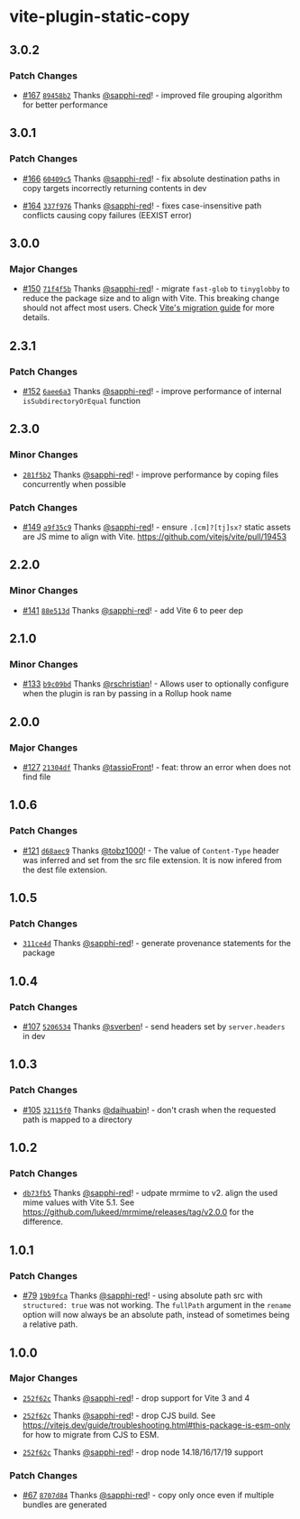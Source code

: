# vite-plugin-static-copy

## 3.0.2

### Patch Changes

- [#167](https://github.com/sapphi-red/vite-plugin-static-copy/pull/167) [`89458b2`](https://github.com/sapphi-red/vite-plugin-static-copy/commit/89458b2134a5aae93ce0322f3b2c0b7af4bc1be9) Thanks [@sapphi-red](https://github.com/sapphi-red)! - improved file grouping algorithm for better performance

## 3.0.1

### Patch Changes

- [#166](https://github.com/sapphi-red/vite-plugin-static-copy/pull/166) [`60409c5`](https://github.com/sapphi-red/vite-plugin-static-copy/commit/60409c55237399f5d37a417eaa124e8dfc1dfec7) Thanks [@sapphi-red](https://github.com/sapphi-red)! - fix absolute destination paths in copy targets incorrectly returning contents in dev

- [#164](https://github.com/sapphi-red/vite-plugin-static-copy/pull/164) [`337f976`](https://github.com/sapphi-red/vite-plugin-static-copy/commit/337f976af1eb089cb0296c661dccceb717b3383f) Thanks [@sapphi-red](https://github.com/sapphi-red)! - fixes case-insensitive path conflicts causing copy failures (EEXIST error)

## 3.0.0

### Major Changes

- [#150](https://github.com/sapphi-red/vite-plugin-static-copy/pull/150) [`71f4f5b`](https://github.com/sapphi-red/vite-plugin-static-copy/commit/71f4f5b5318e1a1c937e141c848f2ef1b0e79e5b) Thanks [@sapphi-red](https://github.com/sapphi-red)! - migrate `fast-glob` to `tinyglobby` to reduce the package size and to align with Vite. This breaking change should not affect most users. Check [Vite's migration guide](<https://v6.vite.dev/guide/migration.html#migration-from-v4:~:text=Range%20braces%20(%7B01..03%7D%20%E2%87%92%20%5B%2701%27%2C%20%2702%27%2C%20%2703%27%5D)%20and%20incremental%20braces%20(%7B2..8..2%7D%20%E2%87%92%20%5B%272%27%2C%20%274%27%2C%20%276%27%2C%20%278%27%5D)%20are%20no%20longer%20supported%20in%20globs.>) for more details.

## 2.3.1

### Patch Changes

- [#152](https://github.com/sapphi-red/vite-plugin-static-copy/pull/152) [`6aee6a3`](https://github.com/sapphi-red/vite-plugin-static-copy/commit/6aee6a3d8caf6d08bedeb4c97fb7580fd904b895) Thanks [@sapphi-red](https://github.com/sapphi-red)! - improve performance of internal `isSubdirectoryOrEqual` function

## 2.3.0

### Minor Changes

- [`281f5b2`](https://github.com/sapphi-red/vite-plugin-static-copy/commit/281f5b22aaa23a055af93553da8c84932ef31c41) Thanks [@sapphi-red](https://github.com/sapphi-red)! - improve performance by coping files concurrently when possible

### Patch Changes

- [#149](https://github.com/sapphi-red/vite-plugin-static-copy/pull/149) [`a9f35c9`](https://github.com/sapphi-red/vite-plugin-static-copy/commit/a9f35c9557b0ab710006c83418c3c982c2eb746e) Thanks [@sapphi-red](https://github.com/sapphi-red)! - ensure `.[cm]?[tj]sx?` static assets are JS mime to align with Vite. https://github.com/vitejs/vite/pull/19453

## 2.2.0

### Minor Changes

- [#141](https://github.com/sapphi-red/vite-plugin-static-copy/pull/141) [`88e513d`](https://github.com/sapphi-red/vite-plugin-static-copy/commit/88e513d37e7be5bc35c4f75737f1eabb230510a8) Thanks [@sapphi-red](https://github.com/sapphi-red)! - add Vite 6 to peer dep

## 2.1.0

### Minor Changes

- [#133](https://github.com/sapphi-red/vite-plugin-static-copy/pull/133) [`b9c09bd`](https://github.com/sapphi-red/vite-plugin-static-copy/commit/b9c09bd80d6706113bd4715c3cd68e6819e19f58) Thanks [@rschristian](https://github.com/rschristian)! - Allows user to optionally configure when the plugin is ran by passing in a Rollup hook name

## 2.0.0

### Major Changes

- [#127](https://github.com/sapphi-red/vite-plugin-static-copy/pull/127) [`21304df`](https://github.com/sapphi-red/vite-plugin-static-copy/commit/21304df03f6ad668d316653ee9d48c4fbc633bde) Thanks [@tassioFront](https://github.com/tassioFront)! - feat: throw an error when does not find file

## 1.0.6

### Patch Changes

- [#121](https://github.com/sapphi-red/vite-plugin-static-copy/pull/121) [`d68aec9`](https://github.com/sapphi-red/vite-plugin-static-copy/commit/d68aec950e58b16bac0f5621bf5d9636340109c8) Thanks [@tobz1000](https://github.com/tobz1000)! - The value of `Content-Type` header was inferred and set from the src file extension. It is now infered from the dest file extension.

## 1.0.5

### Patch Changes

- [`311ce4d`](https://github.com/sapphi-red/vite-plugin-static-copy/commit/311ce4d0c253402820d1fccb8d59a9e8a71ce967) Thanks [@sapphi-red](https://github.com/sapphi-red)! - generate provenance statements for the package

## 1.0.4

### Patch Changes

- [#107](https://github.com/sapphi-red/vite-plugin-static-copy/pull/107) [`5206534`](https://github.com/sapphi-red/vite-plugin-static-copy/commit/520653429a0aa2122feee9edbacc2195fd2624e4) Thanks [@sverben](https://github.com/sverben)! - send headers set by `server.headers` in dev

## 1.0.3

### Patch Changes

- [#105](https://github.com/sapphi-red/vite-plugin-static-copy/pull/105) [`32115f0`](https://github.com/sapphi-red/vite-plugin-static-copy/commit/32115f01abc98b9f128c427d1ffb4363860c5a95) Thanks [@daihuabin](https://github.com/daihuabin)! - don't crash when the requested path is mapped to a directory

## 1.0.2

### Patch Changes

- [`db73fb5`](https://github.com/sapphi-red/vite-plugin-static-copy/commit/db73fb50ed471b53cf6fd365443edd163a695e58) Thanks [@sapphi-red](https://github.com/sapphi-red)! - udpate mrmime to v2. align the used mime values with Vite 5.1. See https://github.com/lukeed/mrmime/releases/tag/v2.0.0 for the difference.

## 1.0.1

### Patch Changes

- [#79](https://github.com/sapphi-red/vite-plugin-static-copy/pull/79) [`19b9fca`](https://github.com/sapphi-red/vite-plugin-static-copy/commit/19b9fcade3a3a6b3249f27397a834d5a4c0321cb) Thanks [@sapphi-red](https://github.com/sapphi-red)! - using absolute path src with `structured: true` was not working. The `fullPath` argument in the `rename` option will now always be an absolute path, instead of sometimes being a relative path.

## 1.0.0

### Major Changes

- [`252f62c`](https://github.com/sapphi-red/vite-plugin-static-copy/commit/252f62ce6c3371367b4593b5c940371a88292021) Thanks [@sapphi-red](https://github.com/sapphi-red)! - drop support for Vite 3 and 4

- [`252f62c`](https://github.com/sapphi-red/vite-plugin-static-copy/commit/252f62ce6c3371367b4593b5c940371a88292021) Thanks [@sapphi-red](https://github.com/sapphi-red)! - drop CJS build. See https://vitejs.dev/guide/troubleshooting.html#this-package-is-esm-only for how to migrate from CJS to ESM.

- [`252f62c`](https://github.com/sapphi-red/vite-plugin-static-copy/commit/252f62ce6c3371367b4593b5c940371a88292021) Thanks [@sapphi-red](https://github.com/sapphi-red)! - drop node 14.18/16/17/19 support

### Patch Changes

- [#67](https://github.com/sapphi-red/vite-plugin-static-copy/pull/67) [`8707d84`](https://github.com/sapphi-red/vite-plugin-static-copy/commit/8707d84d478c3b183cf8639d27158aba9318a0c6) Thanks [@sapphi-red](https://github.com/sapphi-red)! - copy only once even if multiple bundles are generated
